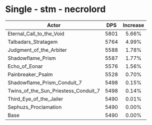 # Single - stm - necrolord
| Actor | DPS | Increase |
|---|:---:|:---:|
|Eternal_Call_to_the_Void|5801|5.66%|
|Talbadars_Stratagem|5764|4.99%|
|Judgment_of_the_Arbiter|5588|1.78%|
|Shadowflame_Prism|5587|1.77%|
|Echo_of_Eonar|5576|1.56%|
|Painbreaker_Psalm|5528|0.70%|
|Shadowflame_Prism_Conduit_7|5498|0.15%|
|Twins_of_the_Sun_Priestess_Conduit_7|5498|0.14%|
|Third_Eye_of_the_Jailer|5490|0.01%|
|Sephuzs_Proclamation|5490|0.00%|
|Base|5490|0.00%|
